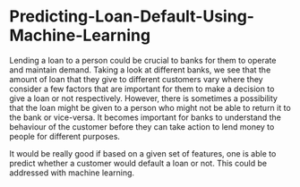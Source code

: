 # Predicting-Loan-Default-Using-Machine-Learning

Lending a loan to a person could be crucial to banks for them to operate and maintain demand. Taking a look at different banks, we see that the amount of loan that they give to different customers vary where they consider a few factors that are important for them to make a decision to give a loan or not respectively. However, there is sometimes a possibility that the loan might be given to a person who might not be able to return it to the bank or vice-versa. It becomes important for banks to understand the behaviour of the customer before they can take action to lend money to people for different purposes. 

It would be really good if based on a given set of features, one is able to predict whether a customer would default a loan or not. This could be addressed with machine learning.
